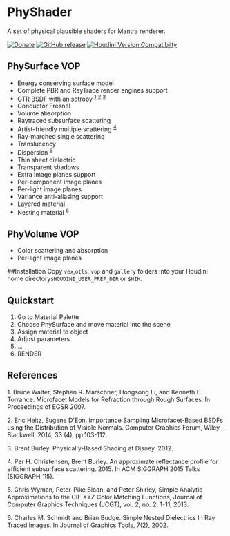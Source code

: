 # PhyShader
A set of physical plausible shaders for Mantra renderer.

[![Donate](https://www.paypalobjects.com/webstatic/en_US/btn/btn_donate_74x21.png)](https://www.paypal.com/cgi-bin/webscr?cmd=_s-xclick&hosted_button_id=996RRSDD2C3YQ) [![GitHub release](https://img.shields.io/github/release/groundflyer/physhader-for-mantra.svg)](https://github.com/groundflyer/physhader-for-mantra/releases) [![Houdini Version Compatibilty](https://img.shields.io/badge/houdini-15.5-yellow.svg)](http://www.sidefx.com/index.php?option=com_download&Itemid=208)

## PhySurface VOP
* Energy conserving surface model
* Complete PBR and RayTrace render engines support
* GTR BSDF with anisotropy <sup>[1](#Walter07)</sup> <sup>[2](#Heitz14)</sup> <sup>[3](#Burley12)</sup>
* Conductor Fresnel
* Volume absorption
* Raytraced subsurface scattering
 * Artist-friendly multiple scattering <sup>[4](#CrBur15)</sup>
 * Ray-marched single scattering
* Translucency
* Dispersion <sup>[5](#WySlo13)</sup>
* Thin sheet dielectric
* Transparent shadows
* Extra image planes support
 * Per-component image planes
 * Per-light image planes
* Variance anti-aliasing support
* Layered material
* Nesting material <sup>[6](#Schmidt02)</sup>

## PhyVolume VOP
* Color scattering and absorption
* Per-light image planes

##Installation
Copy `vex`,`otls`, `vop` and `gallery` folders into your Houdini home directory`$HOUDINI_USER_PREF_DIR` or `$HIH`.

## Quickstart
1. Go to Material Palette
2. Choose PhySurface and move material into the scene
3. Assign material to object
4. Adjust parameters
5. ...
6. RENDER

## References
<a name="Walter07">1.</a> Bruce Walter, Stephen R. Marschner, Hongsong Li, and Kenneth E. Torrance. Microfacet Models for Refraction through Rough Surfaces. In Proceedings of EGSR 2007.

<a name="Heitz14">2.</a> Eric Heitz, Eugene D'Eon. Importance Sampling Microfacet-Based BSDFs using the Distribution of Visible Normals. Computer Graphics Forum, Wiley-Blackwell, 2014, 33 (4), pp.103-112.

<a name="Burley12">3.</a> Brent Burley. Physically-Based Shading at Disney. 2012.

<a name="CrBur15">4.</a > Per H. Christensen, Brent Burley. An approximate reflectance profile for efficient subsurface scattering. 2015. In ACM SIGGRAPH 2015 Talks (SIGGRAPH '15).

<a name="WySlo13">5.</a> Chris Wyman, Peter-Pike Sloan, and Peter Shirley, Simple Analytic Approximations to the CIE XYZ Color Matching Functions, Journal of Computer Graphics Techniques (JCGT), vol. 2, no. 2, 1-11, 2013.

<a name="Schmidt02">6.</a> Charles M. Schmidt and Brian Budge. Simple Nested Dielectrics In Ray Traced Images. In Journal of Graphics Tools, 7(2), 2002.
